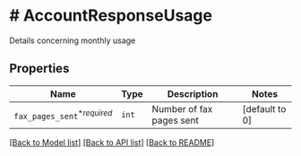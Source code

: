 # # AccountResponseUsage

Details concerning monthly usage

## Properties

Name | Type | Description | Notes
------------ | ------------- | ------------- | -------------
| `fax_pages_sent`<sup>*_required_</sup> | ```int``` |  Number of fax pages sent  |  [default to 0] |

[[Back to Model list]](../../README.md#models) [[Back to API list]](../../README.md#endpoints) [[Back to README]](../../README.md)

